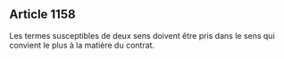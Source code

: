 Article 1158
----
Les termes susceptibles de deux sens doivent être pris dans le sens qui convient
le plus à la matière du contrat.

